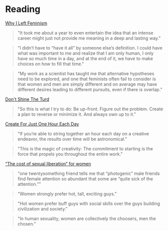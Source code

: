 # Reading

[Why I Left Feminism](https://www.eviemagazine.com/post/feminism-made-me-miserable-so-i-left)

> "It took me about a year to even entertain the idea that an intense career might just not provide me meaning in a deep and lasting way."

> "I didn’t have to “have it all” by someone else’s definition. I could have what was important to me and realize that I am only human, I only have so much time in a day, and at the end of it, we have to make choices on how to fill that time."

> "My work as a scientist has taught me that alternative hypotheses need to be explored, and one that feminists often fail to consider is that women and men are simply different and on average may have different desires leading to different pursuits, even if there is overlap."

[Don't Shine The Turd](https://www.collaborativefund.com/blog/dont-shine-the-turd/)

> "So this is what I try to do: Be up-front. Figure out the problem. Create a plan to reverse or minimize it. And always own up to it."

[Create For Just One Hour Each Day](https://moretothat.com/create-for-just-one-hour-each-day/)

> "If you’re able to string together an hour each day on a creative endeavor, the results over time will be astronomical."

> "This is the magic of creativity: The commitment to starting is the force that propels you throughout the entire work."

[“The cost of sexual liberation” for women](https://theredquest.wordpress.com/2022/01/27/the-cost-of-sexual-liberation-for-women/)

> "one twentysomething friend tells me that “photogenic” male friends find female attention so abundant that some are “quite sick of the attention.”"

> "Women strongly prefer hot, tall, exciting guys."

> "Hot women prefer buff guys with social skills over the guys building civilization and society."

> "In human sexuality, women are collectively the choosers, men the chosen."